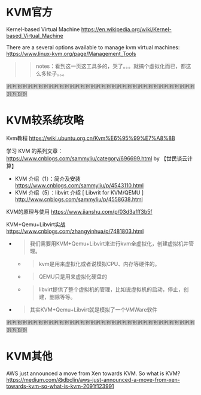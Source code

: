 
# KVM官方

Kernel-based Virtual Machine https://en.wikipedia.org/wiki/Kernel-based_Virtual_Machine

There are a several options available to manage kvm virtual machines: https://www.linux-kvm.org/page/Management_Tools
>> notes：看到这一页这工具多的，哭了。。。就搞个虚拟化而已，都这么多轮子。。。

:u5272::u5272::u5272::u5272::u5272::u5272::u5272::u5272::u5272::u5272::u5272::u5272::u5272::u5272::u5272::u5272::u5272::u5272::u5272::u5272::u5272::u5272::u5272::u5272::u5272::u5272::u5272::u5272::u5272::u5272::u5272::u5272::u5272::u5272::u5272::u5272::u5272::u5272::u5272::u5272:

# KVM较系统攻略

Kvm教程 https://wiki.ubuntu.org.cn/Kvm%E6%95%99%E7%A8%8B

学习 KVM 的系列文章： https://www.cnblogs.com/sammyliu/category/696699.html by 【世民谈云计算】
- KVM 介绍（1）：简介及安装 https://www.cnblogs.com/sammyliu/p/4543110.html
- KVM 介绍（5）：libvirt 介绍 [ Libvrit for KVM/QEMU ] http://www.cnblogs.com/sammyliu/p/4558638.html

KVM的原理与使用 https://www.jianshu.com/p/03d3afff3b5f

KVM+Qemu+Libvirt实战 https://www.cnblogs.com/zhangyinhua/p/7481803.html
- > 我们需要用KVM+Qemu+Libvirt来进行kvm全虚拟化，创建虚拟机并管理。
  * > kvm是用来虚拟化或者说模拟CPU、内存等硬件的。
  * > QEMU只是用来虚拟化硬盘的
  * > libvirt提供了整个虚拟机的管理，比如说虚拟机的启动，停止，创建，删除等等。
- > 其实KVM+Qemu+Libvirt就是模拟了一个VMWare软件

:u5272::u5272::u5272::u5272::u5272::u5272::u5272::u5272::u5272::u5272::u5272::u5272::u5272::u5272::u5272::u5272::u5272::u5272::u5272::u5272::u5272::u5272::u5272::u5272::u5272::u5272::u5272::u5272::u5272::u5272::u5272::u5272::u5272::u5272::u5272::u5272::u5272::u5272::u5272::u5272:

# KVM其他

AWS just announced a move from Xen towards KVM. So what is KVM? https://medium.com/@dbclin/aws-just-announced-a-move-from-xen-towards-kvm-so-what-is-kvm-2091f123991
